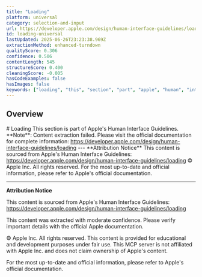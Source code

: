 ```yaml
---
title: "Loading"
platform: universal
category: selection-and-input
url: https://developer.apple.com/design/human-interface-guidelines/loading
id: loading-universal
lastUpdated: 2025-06-26T23:23:38.969Z
extractionMethod: enhanced-turndown
qualityScore: 0.306
confidence: 0.506
contentLength: 545
structureScore: 0.400
cleaningScore: -0.005
hasCodeExamples: false
hasImages: false
keywords: ["loading", "this", "section", "part", "apple", "human", "interface", "guidelines", "note", "content"]
---
```

## Overview

\# Loading This section is part of Apple's Human Interface Guidelines. \*\*Note\*\*: Content extraction failed. Please visit the official documentation for complete information: https://developer.apple.com/design/human-interface-guidelines/loading --- \*\*Attribution Notice\*\* This content is sourced from Apple's Human Interface Guidelines: https://developer.apple.com/design/human-interface-guidelines/loading © Apple Inc. All rights reserved. For the most up-to-date and official information, please refer to Apple's official documentation.

---

**Attribution Notice**

This content is sourced from Apple's Human Interface Guidelines: https://developer.apple.com/design/human-interface-guidelines/loading

This content was extracted with moderate confidence. Please verify important details with the official Apple documentation.

© Apple Inc. All rights reserved. This content is provided for educational and development purposes under fair use. This MCP server is not affiliated with Apple Inc. and does not claim ownership of Apple's content.

For the most up-to-date and official information, please refer to Apple's official documentation.
